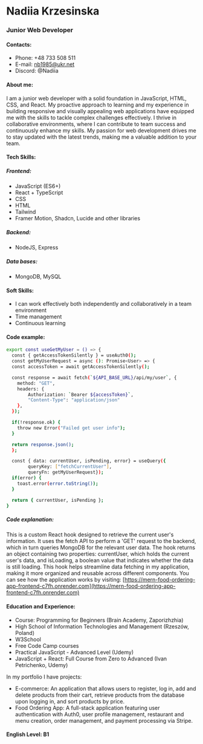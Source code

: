 # Nadiia Krzesinska
### Junior Web Developer

#### **Contacts:** 
-  Phone: +48 733 508 511
- E-mail: nb1985@ukr.net
- Discord: @Nadiia
#### **About me:**
I am a junior web developer with a solid foundation in JavaScript, HTML, CSS, and React. My proactive approach to learning and my experience in building responsive and visually appealing web applications have equipped me with the skills to tackle complex challenges effectively. I thrive in collaborative environments, where I can contribute to team success and continuously enhance my skills. My passion for web development drives me to stay updated with the latest trends, making me a valuable addition to your team.
#### **Tech Skills:**
##### Frontend:
- JavaScript (ES6+) 
- React + TypeScript 
- CSS
- HTML
- Tailwind 
- Framer Motion, Shadcn, Lucide and other libraries
##### **Backend:** 
- NodeJS, Express
##### **Data bases:**
- MongoDB, MySQL
#### **Soft Skills:**
- I can work effectively both independently and collaboratively in a team environment
- Time management
- Continuous learning
#### **Code example:**
```sh
export const useGetMyUser = () => {
  const { getAccessTokenSilently } = useAuth0();
  const getMyUserRequest = async (): Promise<User> => {
  const accessToken = await getAccessTokenSilently();

  const response = await fetch(`${API_BASE_URL}/api/my/user`, {
    method: "GET",
    headers: {
        Authorization: `Bearer ${accessToken}`,
        "Content-Type": "application/json"
    },   
  });

  if(!response.ok) {
    throw new Error("Failed get user info");
  }

  return response.json();
  };

  const { data: currentUser, isPending, error} = useQuery({
        queryKey: ["fetchCurrentUser"], 
        queryFn: getMyUserRequest});
  if(error) {
    toast.error(error.toString());
  }

  return { currentUser, isPending };
}
```
##### **Code explanation:**
This is a custom React hook designed to retrieve the current user's information. It uses the fetch API to perform a 'GET' request to the backend, which in turn queries MongoDB for the relevant user data. The hook returns an object containing two properties: currentUser, which holds the current user's data, and isLoading, a boolean value that indicates whether the data is still loading. This hook helps streamline data fetching in my application, making it more organized and reusable across different components.
You can see how the application works by visiting: [https://mern-food-ordering-app-frontend-c7fh.onrender.com](https://mern-food-ordering-app-frontend-c7fh.onrender.com)
#### **Education and Experience:**
- Course: Programming for Beginners (Brain Academy, Zaporizhzhia)
- High School of Information Technologies and Management (Rzeszów, Poland)
- W3School
- Free Code Camp courses
- Practical JavaScript - Advanced Level (Udemy)
- JavaScript + React: Full Course from Zero to Advanced (Ivan Petrichenko, Udemy)

In my portfolio I have projects: 
- E-commerce: An application that allows users to register, log in, add and delete products from their cart, retrieve products from the database upon logging in, and sort products by price.
- Food Ordering App: A full-stack application featuring user authentication with Auth0, user profile management, restaurant and menu creation, order management, and payment processing via Stripe.
#### **English Level:** B1
